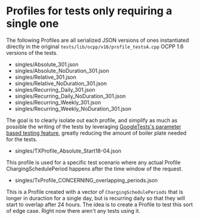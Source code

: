 # Profiles for tests only requiring a single one

The following Profiles are all serialized JSON versions of ones instantiated
directly in the original `tests/lib/ocpp/v16/profile_testsA.cpp` OCPP 1.6
versions of the tests.

* singles/Absolute_301.json
* singles/Absolute_NoDuration_301.json
* singles/Relative_301.json
* singles/Relative_NoDuration_301.json
* singles/Recurring_Daily_301.json
* singles/Recurring_Daily_NoDuration_301.json
* singles/Recurring_Weekly_301.json
* singles/Recurring_Weekly_NoDuration_301.json

The goal is to clearly isolate out each profile, and simplify as much as
possible the writing of the tests by leveraging
[GoogleTests's parameter based testing feature](https://google.github.io/googletest/reference/testing.html#TEST_P),
greatly reducing the amount of boiler plate needed for the tests.

* singles/TXProfile_Absolute_Start18-04.json

This profile is used for a specific test scenario where any actual Profile
ChargingSchedulePeriod happens after the time window of the request.

* singles/TxProfile_CONCERNING_overlapping_periods.json

This is a Profile created with a vector of `ChargingSchedulePeriods` that is
longer in duraction for a single day, but is recurring daily so that they
will start to overlap after 24 hours. The idea is to create a Profile to test
this sort of edge case. Right now there aren't any tests using it.
